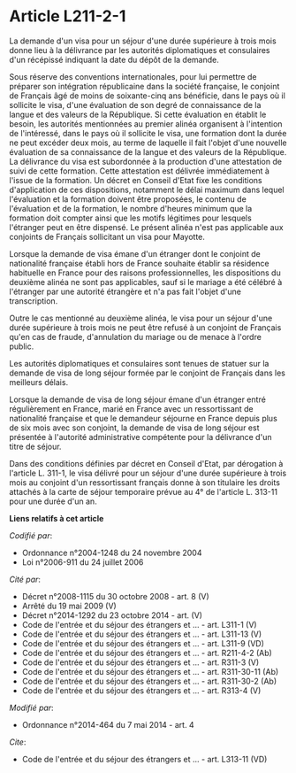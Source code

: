 # Article L211-2-1

La demande d'un visa pour un séjour d'une durée supérieure à trois mois donne lieu à la délivrance par les autorités
diplomatiques et consulaires d'un récépissé indiquant la date du dépôt de la demande. 

Sous réserve des conventions internationales, pour lui permettre de préparer son intégration républicaine dans la société
française, le conjoint de Français âgé de moins de soixante-cinq ans bénéficie, dans le pays où il sollicite le visa, d'une
évaluation de son degré de connaissance de la langue et des valeurs de la République. Si cette évaluation en établit le
besoin, les autorités mentionnées au premier alinéa organisent à l'intention de l'intéressé, dans le pays où il sollicite le
visa, une formation dont la durée ne peut excéder deux mois, au terme de laquelle il fait l'objet d'une nouvelle évaluation
de sa connaissance de la langue et des valeurs de la République. La délivrance du visa est subordonnée à la production d'une
attestation de suivi de cette formation. Cette attestation est délivrée immédiatement à l'issue de la formation. Un décret en
Conseil d'Etat fixe les conditions d'application de ces dispositions, notamment le délai maximum dans lequel l'évaluation et
la formation doivent être proposées, le contenu de l'évaluation et de la formation, le nombre d'heures minimum que la
formation doit compter ainsi que les motifs légitimes pour lesquels l'étranger peut en être dispensé. Le présent alinéa n'est
pas applicable aux conjoints de Français sollicitant un visa pour Mayotte.

Lorsque la demande de visa émane d'un étranger dont le conjoint de nationalité française établi hors de France souhaite
établir sa résidence habituelle en France pour des raisons professionnelles, les dispositions du deuxième alinéa ne sont pas
applicables, sauf si le mariage a été célébré à l'étranger par une autorité étrangère et n'a pas fait l'objet d'une
transcription. 

Outre le cas mentionné au deuxième alinéa, le visa pour un séjour d'une durée supérieure à trois mois ne peut être refusé à
un conjoint de Français qu'en cas de fraude, d'annulation du mariage ou de menace à l'ordre public. 

Les autorités diplomatiques et consulaires sont tenues de statuer sur la demande de visa de long séjour formée par le
conjoint de Français dans les meilleurs délais. 

Lorsque la demande de visa de long séjour émane d'un étranger entré régulièrement en France, marié en France avec un
ressortissant de nationalité française et que le demandeur séjourne en France depuis plus de six mois avec son conjoint, la
demande de visa de long séjour est présentée à l'autorité administrative compétente pour la délivrance d'un titre de séjour. 

Dans des conditions définies par décret en Conseil d'Etat, par dérogation à l'article L. 311-1, le visa délivré pour un
séjour d'une durée supérieure à trois mois au conjoint d'un ressortissant français donne à son titulaire les droits attachés
à la carte de séjour temporaire prévue au 4° de l'article L. 313-11 pour une durée d'un an.

**Liens relatifs à cet article**

_Codifié par_:

  - Ordonnance n°2004-1248 du 24 novembre 2004
  - Loi n°2006-911 du 24 juillet 2006

_Cité par_:

  - Décret n°2008-1115 du 30 octobre 2008 - art. 8 (V)
  - Arrêté du 19 mai 2009 (V)
  - Décret n°2014-1292 du 23 octobre 2014 - art. (V)
  - Code de l'entrée et du séjour des étrangers et ... - art. L311-1 (V)
  - Code de l'entrée et du séjour des étrangers et ... - art. L311-13 (V)
  - Code de l'entrée et du séjour des étrangers et ... - art. L311-9 (VD)
  - Code de l'entrée et du séjour des étrangers et ... - art. R211-4-2 (Ab)
  - Code de l'entrée et du séjour des étrangers et ... - art. R311-3 (V)
  - Code de l'entrée et du séjour des étrangers et ... - art. R311-30-11 (Ab)
  - Code de l'entrée et du séjour des étrangers et ... - art. R311-30-2 (Ab)
  - Code de l'entrée et du séjour des étrangers et ... - art. R313-4 (V)

_Modifié par_:

  - Ordonnance n°2014-464 du 7 mai 2014 - art. 4

_Cite_:

  - Code de l'entrée et du séjour des étrangers et ... - art. L313-11 (VD)
